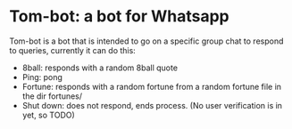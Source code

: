 # Tom-bot: a bot for Whatsapp
Tom-bot is a bot that is intended to go on a specific group chat to respond to queries, currently it can do this:
- 8ball: responds with a random 8ball quote
- Ping: pong
- Fortune: responds with a random fortune from a random fortune file in the dir fortunes/
- Shut down: does not respond, ends process. (No user verification is in yet, so TODO)
